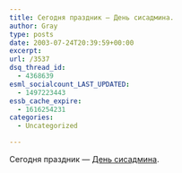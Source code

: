 ```yaml
---
title: Сегодня праздник — День сисадмина.
author: Gray
type: posts
date: 2003-07-24T20:39:59+00:00
excerpt:
url: /3537
dsq_thread_id:
  - 4368639
esml_socialcount_LAST_UPDATED:
  - 1497223443
essb_cache_expire:
  - 1616254231
categories:
  - Uncategorized

---
```








Сегодня праздник &#8212; <a href="http://sysadminday.com/" target="_blank">День сисадмина</a>.